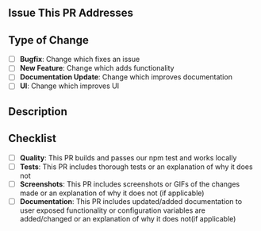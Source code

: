 <!--
Thanks for sending a pull request!
- if this is your first time, please ensure you have read through our contributor guide: https://github.com/Seneca-CDOT/telescope/blob/master/docs/CONTRIBUTING.md
-->

## Issue This PR Addresses

<!--
1. Automatically close the issue when this PR is merged
    USAGE: Fixes #<issue number>
2. If your PR addresses an issue but does not close it
    USAGE: #<issue number> <reason>(i.e. This issue was worked on by @user and myself and his PR should close the issue.)
-->

## Type of Change

<!-- bug fix, feature, documentation, UI, etc. -->

- [ ] **Bugfix**: Change which fixes an issue
- [ ] **New Feature**: Change which adds functionality
- [ ] **Documentation Update**: Change which improves documentation
- [ ] **UI**: Change which improves UI

## Description

<!-- Please add a detailed description of what this PR does and why it is needed -->

## Checklist

<!-- Before submitting a PR, address each item -->

- [ ] **Quality**: This PR builds and passes our npm test and works locally
- [ ] **Tests**: This PR includes thorough tests or an explanation of why it does not
- [ ] **Screenshots**: This PR includes screenshots or GIFs of the changes made or an explanation of why it does not (if applicable)
- [ ] **Documentation**: This PR includes updated/added documentation to user exposed functionality or configuration variables are added/changed or an explanation of why it does not(if applicable)
